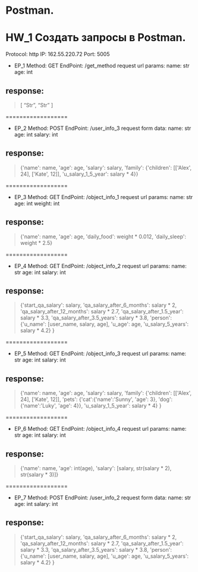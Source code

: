 # Postman.
# HW_1 Создать запросы в Postman. 

Protocol: http
IP: 162.55.220.72
Port: 5005

+ EP_1 
Method: GET 
EndPoint: /get_method
request url params: 
 name: str
 age: int

## response: 
> [
    “Str”,
    “Str”
]

==================

+ EP_2
Method: POST
EndPoint: /user_info_3
request form data: 
 name: str
 age: int
 salary: int

## response: 
> {'name': name,
          'age': age,
          'salary': salary,
          'family': {'children': [['Alex', 24], ['Kate', 12]],
                     'u_salary_1_5_year': salary * 4}}


==================

+ EP_3
Method: GET
EndPoint: /object_info_1
request url params: 
 name: str
 age: int
 weight: int

## response: 
> {'name': name,
          'age': age,
          'daily_food': weight * 0.012,
          'daily_sleep': weight * 2.5}


==================

+ EP_4
Method: GET
EndPoint: /object_info_2
request url params: 
 name: str
 age: int
 salary: int

## response: 
> {'start_qa_salary': salary,
          'qa_salary_after_6_months': salary * 2,
          'qa_salary_after_12_months': salary * 2.7,
          'qa_salary_after_1.5_year': salary * 3.3,
          'qa_salary_after_3.5_years': salary * 3.8,
          'person': {'u_name': [user_name, salary, age],
                     'u_age': age,
                     'u_salary_5_years': salary * 4.2}
          }


==================

+ EP_5
Method: GET
EndPoint: /object_info_3
request url params: 
 name: str
 age: int
 salary: int

## response: 
> {'name': name,
          'age': age,
          'salary': salary,
          'family': {'children': [['Alex', 24], ['Kate', 12]],
                     'pets': {'cat':{'name':'Sunny',
                                     'age': 3},
                              'dog':{'name':'Luky',
                                     'age': 4}},
                     'u_salary_1_5_year': salary * 4}
          }


==================

+ EP_6
Method: GET
EndPoint: /object_info_4
request url params: 
 name: str
 age: int
 salary: int

## response: 
> {'name': name,
          'age': int(age),
          'salary': [salary, str(salary * 2), str(salary * 3)]}


==================

+ EP_7
Method: POST
EndPoint: /user_info_2
request form data: 
 name: str
 age: int
 salary: int

## response: 
> {'start_qa_salary': salary,
          'qa_salary_after_6_months': salary * 2,
          'qa_salary_after_12_months': salary * 2.7,
          'qa_salary_after_1.5_year': salary * 3.3,
          'qa_salary_after_3.5_years': salary * 3.8,
          'person': {'u_name': [user_name, salary, age],
                     'u_age': age,
                     'u_salary_5_years': salary * 4.2}
          }
